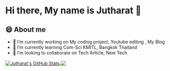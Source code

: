 # Hi there, My name is Jutharat 👋
## 😄 About me
- 🔭 I’m currently working on My coding project, Youtube editing , My Blog
- 🌱 I’m currently learning Com-Sci KMITL, Bangkok Thailand
- 👯 I’m looking to collaborate on Tech Article, New Tech


<a href="https://github.com/MartinHeinz/MartinHeinz">
  <img align="center" src="https://github-readme-stats.vercel.app/api?username=farjutharat&theme=omni&show_icons=true&line_height=27&count_private=true" alt="Jutharat's GitHub Stats" />
</a>

<a href="https://github.com/farjutharat/farjutharat">
  <img align="center" src="https://github-readme-stats.vercel.app/api/top-langs/?username=farjutharat&theme=omni&langs_count=5" />
</a>


<!--
**FarJutharat/FarJutharat** is a ✨ _special_ ✨ repository because its `README.md` (this file) appears on your GitHub profile.

Here are some ideas to get you started:

- 🔭 I’m currently working on ...
- 🌱 I’m currently learning ...
- 👯 I’m looking to collaborate on ...
- 🤔 I’m looking for help with ...
- 💬 Ask me about ...
- 📫 How to reach me: ...
- 😄 Pronouns: ...
- ⚡ Fun fact: ...

![Anurag's GitHub stats](https://github-readme-stats.vercel.app/api?username=farjutharat&theme=omni&show_icons=true)
[![Top Langs](https://github-readme-stats.vercel.app/api/top-langs/?username=farjutharat&layout=compact)](https://github.com/farjutharat/github-readme-stats)
<a href="https://github.com/MartinHeinz/MartinHeinz">
  <img align="center" src="https://github-readme-stats.vercel.app/api?username=farjutharat&theme=omni&show_icons=true&line_height=27&count_private=true&title_color=ffffff&text_color=c9cacc&icon_color=2bbc8a&bg_color=1d1f21" alt="Jutharat's GitHub Stats" />
</a>

<a href="https://github.com/farjutharat/farjutharat">
  <img align="center" src="https://github-readme-stats.vercel.app/api/top-langs/?username=farjutharat&title_color=ffffff&text_color=c9cacc&icon_color=2bbc8a&bg_color=1d1f21&langs_count=3" />
</a>
-->
